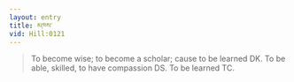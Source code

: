 ```yaml
---
layout: entry
title: མཁས་
vid: Hill:0121
---
```

> To become wise; to become a scholar; cause to be learned DK. To be able, skilled, to have compassion DS. To be learned TC.
